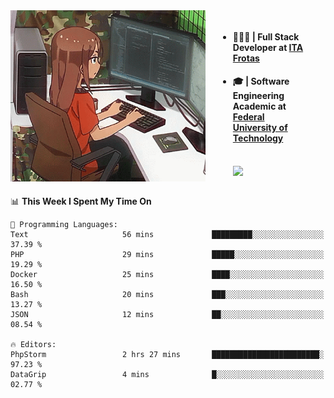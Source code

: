 
<body >
  <div style="display: flex; width: auto; margin-right: 30px ">
    <img align="right" width="312" height="274" style="padding-right:20px; " src="assets/umiko.gif" alt="Computer man" />
    <ul style="flex: 1;">
      <li><h4>🧑🏽‍💻 | Full Stack Developer at <a href="https://itafrotas.com//">ITA Frotas</a></h4></li>
      <li><h4>🎓 | Software Engineering Academic at <a href="http://www.utfpr.edu.br/">Federal University of Technology</a></h4></li>
      <br/>
      <a href="https://skillicons.dev">
        <img src="https://skillicons.dev/icons?i=ts,react,nodejs,go,swift,js,adonis,postgres,c,heroku,gradle,firebase,flutter,docker,aws,java,redis,kubernetes&theme=light&&perline=6 " />
      </a>
    </ul>  
    <br/>
  </div>
</body>


<!--START_SECTION:waka-->
📊 **This Week I Spent My Time On** 

```text
💬 Programming Languages: 
Text                     56 mins             █████████░░░░░░░░░░░░░░░░   37.39 % 
PHP                      29 mins             █████░░░░░░░░░░░░░░░░░░░░   19.29 % 
Docker                   25 mins             ████░░░░░░░░░░░░░░░░░░░░░   16.50 % 
Bash                     20 mins             ███░░░░░░░░░░░░░░░░░░░░░░   13.27 % 
JSON                     12 mins             ██░░░░░░░░░░░░░░░░░░░░░░░   08.54 % 

🔥 Editors: 
PhpStorm                 2 hrs 27 mins       ████████████████████████░   97.23 % 
DataGrip                 4 mins              █░░░░░░░░░░░░░░░░░░░░░░░░   02.77 % 
```


<!--END_SECTION:waka-->

<!--
**danielr0d/danielr0d** is a ✨ _special_ ✨ repository because its `README.md` (this file) appears on your GitHub profile.

Here are some ideas to get you started:

- 🔭 I’m currently working on ...
- 🌱 I’m currently learning ...
- 👯 I’m looking to collaborate on ...
- 🤔 I’m looking for help with ...
- 💬 Ask me about ...
- 📫 How to reach me: ...
- 😄 Pronouns: ...
- ⚡ Fun fact: ...
-->
